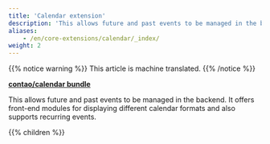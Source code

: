 ```yaml
---
title: 'Calendar extension'
description: 'This allows future and past events to be managed in the backend.'
aliases:
    - /en/core-extensions/calendar/_index/
weight: 2
---
```


{{% notice warning %}}
This article is machine translated.
{{% /notice %}}

**[contao/calendar bundle](https://packagist.org/packages/contao/calendar-bundle)**

This allows future and past events to be managed in the backend. It offers front-end modules for displaying different calendar formats and also supports recurring events.

{{% children %}}
